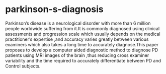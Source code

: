 # parkinson-s-diagnosis

Parkinson’s disease is a neurological disorder with more than 6 million people worldwide
suffering from it.It is commonly diagnosed using clinical assessments and progression scale
which usually depends on the medical practitioner’s expertise ,and accuracy varies greatly
between various examiners which also takes a long time to accurately diagnose.This paper
proposes to develop a computer aided diagnostic method to diagnose PD patients using MRI
images of the brain ,thus reducing cross examiner variability and the time required to accurately
differentiate between PD and Control subjects.

